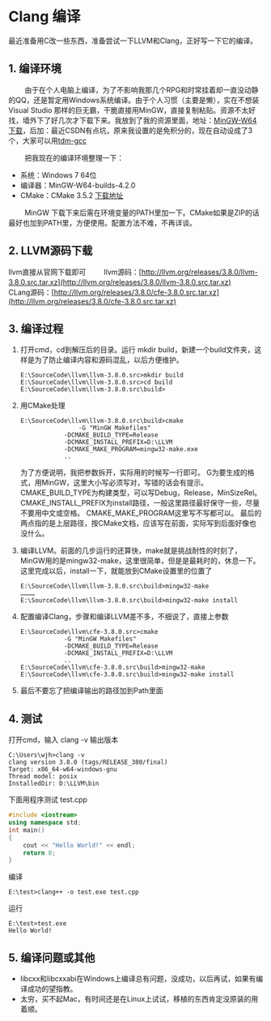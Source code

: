 # Clang 编译


最近准备用C改一些东西，准备尝试一下LLVM和Clang，正好写一下它的编译。

<!-- more -->

## 1. 编译环境

　 　由于在个人电脑上编译，为了不影响我那几个RPG和时常挂着却一直没动静的QQ，还是暂定用Windows系统编译。由于个人习惯（主要是懒），实在不想装 Visual Studio 那样的巨无霸，干脆直接用MinGW，直接复制粘贴。资源不太好找，墙外下了好几次才下载下来。我放到了我的资源里面，地址：[MinGW-W64下载](https://download.csdn.net/download/happywjh666/9520346)，后加：最近CSDN有点坑，原来我设置的是免积分的，现在自动设成了3个，大家可以用[tdm-gcc](http://tdm-gcc.tdragon.net/download)

　 　把我现在的编译环境整理一下：

* 系统：Windows 7 64位
* 编译器：MinGW-W64-builds-4.2.0
* CMake：CMake 3.5.2 [下载地址](https://cmake.org/download/)

　 　MinGW 下载下来后需在环境变量的PATH里加一下。CMake如果是ZIP的话最好也加到PATH里，方便使用。配置方法不难，不再详谈。

## 2. LLVM源码下载

llvm直接从官网下载即可
　 　llvm源码：[http://llvm.org/releases/3.8.0/llvm-3.8.0.src.tar.xz](http://llvm.org/releases/3.8.0/llvm-3.8.0.src.tar.xz)
　 　CLang源码：[http://llvm.org/releases/3.8.0/cfe-3.8.0.src.tar.xz](http://llvm.org/releases/3.8.0/cfe-3.8.0.src.tar.xz)

## 3. 编译过程

1. 打开cmd，cd到解压后的目录。运行 mkdir build，新建一个build文件夹，这样是为了防止编译内容和源码混乱，以后方便维护。

    ``` shell
    E:\SourceCode\llvm\llvm-3.8.0.src>mkdir build
    E:\SourceCode\llvm\llvm-3.8.0.src>cd build
    E:\SourceCode\llvm\llvm-3.8.0.src\build>
    ```

2. 用CMake处理

    ``` shell
    E:\SourceCode\llvm\llvm-3.8.0.src\build>cmake 
                    -G "MinGW Makefiles"
                -DCMAKE_BUILD_TYPE=Release 
                -DCMAKE_INSTALL_PREFIX=D:\LLVM  
                -DCMAKE_MAKE_PROGRAM=mingw32-make.exe
                ..
    ```

    为了方便说明，我把参数拆开，实际用的时候写一行即可。
    G为要生成的格式，用MinGW，这里大小写必须写对，写错的话会有提示。
    CMAKE_BUILD_TYPE为构建类型，可以写Debug，Release，MinSizeRel。
    CMAKE_INSTALL_PREFIX为install路径，一般这里路径最好保守一些，尽量不要用中文或空格。
    CMAKE_MAKE_PROGRAM这里写不写都可以。
    最后的两点指的是上层路径，按CMake文档，应该写在前面，实际写到后面好像也没什么。

3. 编译LLVM。前面的几步运行的还算快，make就是挑战耐性的时刻了，MinGW用的是mingw32-make，这里很简单，但是是最耗时的，休息一下。这里完成以后，install一下，就能放到CMake设置里的位置了

    ``` shell
    E:\SourceCode\llvm\llvm-3.8.0.src\build>mingw32-make
    …………
    E:\SourceCode\llvm\llvm-3.8.0.src\build>mingw32-make install
    ```

4. 配置编译Clang，步骤和编译LLVM差不多，不细说了，直接上参数

    ``` shell
    E:\SourceCode\llvm\cfe-3.8.0.src>cmake 
                -G "MinGW Makefiles" 
                -DCMAKE_BUILD_TYPE=Release 
                -DCMAKE_INSTALL_PREFIX=D:\LLVM
                ..
    E:\SourceCode\llvm\cfe-3.8.0.src\build>mingw32-make
    E:\SourceCode\llvm\cfe-3.8.0.src\build>mingw32-make install
    ```

5. 最后不要忘了把编译输出的路径加到Path里面

## 4. 测试

打开cmd，输入 clang -v 输出版本

``` shell
C:\Users\wjh>clang -v
clang version 3.8.0 (tags/RELEASE_380/final)
Target: x86_64-w64-windows-gnu
Thread model: posix
InstalledDir: D:\LLVM\bin
```

下面用程序测试 test.cpp

``` cpp
#include <iostream>
using namespace std;
int main()
{
    cout << "Hello World!" << endl;
    return 0;
}
```

编译

```shell
E:\test>clang++ -o test.exe test.cpp
```

运行

```shell
E:\test>test.exe
Hello World!
```

## 5. 编译问题或其他

* libcxx和libcxxabi在Windows上编译总有问题，没成功，以后再试，如果有编译成功的望指教。
* 太穷，买不起Mac，有时间还是在Linux上试试，移植的东西肯定没原装的用着顺。

